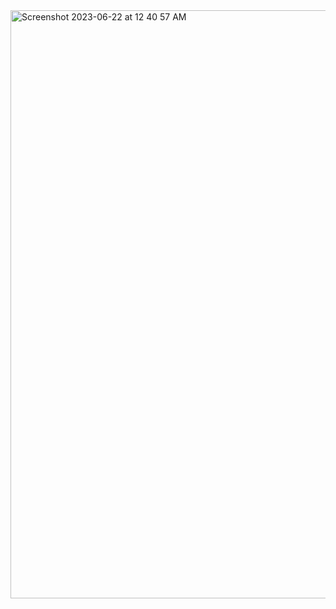 <img width="941" alt="Screenshot 2023-06-22 at 12 40 57 AM" src="https://github.com/BabaYaga840/CubeSATasks/assets/104863253/e0d12ea2-2101-4310-84b6-1fefa01cf918">
